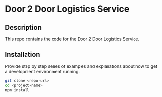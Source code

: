 # Door 2 Door Logistics Service

## Description

This repo contains the code for the Door 2 Door Logistics Service.

## Installation

Provide step by step series of examples and explanations about how to get a development environment running.

```bash
git clone <repo-url>
cd <project-name>
npm install
```
